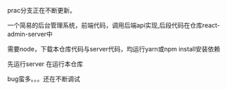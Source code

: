 prac分支正在不断更新。


一个简易的后台管理系统，前端代码，调用后端api实现,后段代码在仓库react-admin-server中

需要node，下载本仓库代码与server代码，均运行yarn或npm install安装依赖

先运行server
在运行本仓库

bug蛮多。。。还在不断调试

